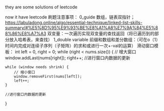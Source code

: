 they are some solutions of leetcode 

now it have 
leetcode 刷题注意事项： 0_guide
数组，链表双指针；
https://labuladong.online/algo/essential-technique/linked-list-skills-summary/#%E5%8D%95%E9%93%BE%E8%A1%A8%E7%9A%84%E5%88%86%E8%A7%A3
双变量：一次遍历实现双变量的查找返回（将已遍历到的部分放入哈希表，来查找） 1_double variable
前缀和数组和差分数组：（可在o（1）时间内完成对连续子序列（子矩阵）的求和或进行一次+-val的运算）
滑动窗口模板：
int left = 0, right = 0;
while (right < nums.size()) {
    // 增大窗口
    window.addLast(nums[right]);
    right++;
    //进行窗口内数据的更新
    
    while (window needs shrink) {
        // 缩小窗口
        window.removeFirst(nums[left]);
        left++;
    }
    
    //进行窗口内数据的更新
}

